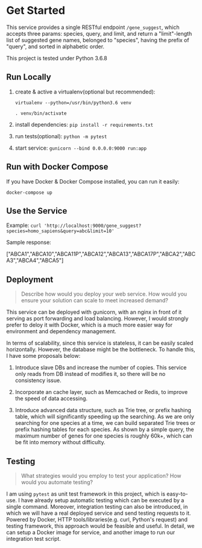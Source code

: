 # Get Started

This service provides a single RESTful endpoint `/gene_suggest`, which accepts three params: 
species, query, and limit, and return a "limit"-length list of suggested gene names, belonged 
to "species", having the prefix of "query", and sorted in alphabetic order.

This project is tested under Python 3.6.8

## Run Locally

1. create & active a virtualenv(optional but recommended): 

    `virtualenv --python=/usr/bin/python3.6 venv`

    `. venv/bin/activate`

3. install dependencies: `pip install -r requirements.txt`

4. run tests(optional): `python -m pytest` 

5. start service: `gunicorn --bind 0.0.0.0:9000 run:app`

## Run with Docker Compose

If you have Docker & Docker Compose installed, you can run it easily:

`docker-compose up`

## Use the Service

Example: `curl 'http://localhost:9000/gene_suggest?species=homo_sapiens&query=abc&limit=10'`

Sample response:

["ABCA1","ABCA10","ABCA11P","ABCA12","ABCA13","ABCA17P","ABCA2","ABCA3","ABCA4","ABCA5"]

## Deployment

> Describe how would you deploy your web service. How would you ensure your solution can scale to meet increased demand?

This service can be deployed with gunicorn, with an nginx in front of it serving as port forwarding 
and load balancing. However, I would strongly prefer to deloy it with Docker, which is a much more
easier way for environment and dependency management. 

In terms of scalability, since this service is stateless, it can be easily scaled horizontally. 
However, the database might be the bottleneck. To handle this, I have some proposals below:

1. Introduce slave DBs and increase the number of copies. This service only reads from DB instead of 
    modifies it, so there will be no consistency issue.

2. Incorporate an cache layer, such as Memcached or Redis, to improve the speed of data accessing.

3. Introduce advanced data structure, such as Trie tree, or prefix hashing table, which will significantly
    speeding up the searching. As we are only searching for one species at a time, we can build separated Trie trees
    or prefix hashing tables for each species. As shown by a simple query, the maximum number of genes for one species
    is roughly 60k+, which can be fit into memory without difficulty.

## Testing

> What strategies would you employ to test your application? How would you automate testing?

I am using `pytest` as unit test framework in this project, which is easy-to-use. I have already setup
automatic testing which can be executed by a single command. Moreover, integration testing can also be 
introduced, in which we will have a real deployed service and send testing requests to it. Powered by
Docker, HTTP tools/libraries(e.g. curl, Python's request) and testing framework, this approach would be 
feasible and useful. In detail, we can setup a Docker image for service, and another image to run our
integration test script. 
